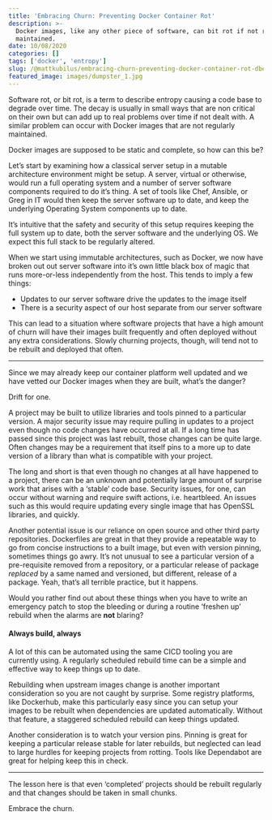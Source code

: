 ```yaml
---
title: 'Embracing Churn: Preventing Docker Container Rot'
description: >-
  Docker images, like any other piece of software, can bit rot if not regularly
  maintained.
date: 10/08/2020
categories: []
tags: ['docker', 'entropy']
slug: /@mattkubilus/embracing-churn-preventing-docker-container-rot-dbe2b0708d9
featured_image: images/dumpster_1.jpg
---
```


Software rot, or bit rot, is a term to describe entropy causing a code base to degrade over time. The decay is usually in small ways that are non critical on their own but can add up to real problems over time if not dealt with. A similar problem can occur with Docker images that are not regularly maintained.

Docker images are supposed to be static and complete, so how can this be?

Let’s start by examining how a classical server setup in a mutable architecture environment might be setup. A server, virtual or otherwise, would run a full operating system and a number of server software components required to do it’s thing. A set of tools like Chef, Ansible, or Greg in IT would then keep the server software up to date, and keep the underlying Operating System components up to date.

It’s intuitive that the safety and security of this setup requires keeping the full system up to date, both the server software and the underlying OS. We expect this full stack to be regularly altered.

When we start using immutable architectures, such as Docker, we now have broken out out server software into it’s own little black box of magic that runs more-or-less independently from the host. This tends to imply a few things:

*   Updates to our server software drive the updates to the image itself
*   There is a security aspect of our host separate from our server software

This can lead to a situation where software projects that have a high amount of churn will have their images built frequently and often deployed without any extra considerations. Slowly churning projects, though, will tend not to be rebuilt and deployed that often.

---

Since we may already keep our container platform well updated and we have vetted our Docker images when they are built, what’s the danger?

Drift for one.

A project may be built to utilize libraries and tools pinned to a particular version. A major security issue may require pulling in updates to a project even though no code changes have occurred at all. If a long time has passed since this project was last rebuilt, those changes can be quite large. Often changes may be a requirement that itself pins to a more up to date version of a library than what is compatible with your project.

The long and short is that even though no changes at all have happened to a project, there can be an unknown and potentially large amount of surprise work that arises with a ‘stable’ code base. Security issues, for one, can occur without warning and require swift actions, i.e. heartbleed. An issues such as this would require updating every single image that has OpenSSL libraries, and quickly.

Another potential issue is our reliance on open source and other third party repositories. Dockerfiles are great in that they provide a repeatable way to go from concise instructions to a built image, but even with version pinning, sometimes things go awry. It’s not unusual to see a particular version of a pre-requisite removed from a repository, or a particular release of package _replaced_ by a same named and versioned, but different, release of a package. Yeah, that’s all terrible practice, but it happens.

Would you rather find out about these things when you have to write an emergency patch to stop the bleeding or during a routine ‘freshen up’ rebuild when the alarms are **not** blaring?

#### Always build, always

A lot of this can be automated using the same CICD tooling you are currently using. A regularly scheduled rebuild time can be a simple and effective way to keep things up to date.

Rebuilding when upstream images change is another important consideration so you are not caught by surprise. Some registry platforms, like Dockerhub, make this particularly easy since you can setup your images to be rebuilt when dependencies are updated automatically. Without that feature, a staggered scheduled rebuild can keep things updated.

Another consideration is to watch your version pins. Pinning is great for keeping a particular release stable for later rebuilds, but neglected can lead to large hurdles for keeping projects from rotting. Tools like Dependabot are great for helping keep this in check.

---

The lesson here is that even ‘completed’ projects should be rebuilt regularly and that changes should be taken in small chunks.

Embrace the churn.
